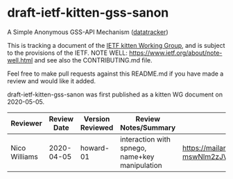 # draft-ietf-kitten-gss-sanon
A Simple Anonymous GSS-API Mechanism
([datatracker](https://datatracker.ietf.org/doc/draft-ietf-kitten-gss-sanon/))

This is tracking a document of the [IETF kitten Working
Group](https://datatracker.ietf.org/wg/kitten), and is subject to the
provisions of the IETF.  NOTE WELL: https://www.ietf.org/about/note-well.html
and see also the CONTRIBUTING.md file.

Feel free to make pull requests against this README.md if you have made a
review and would like it added.

draft-ietf-kitten-gss-sanon was first published as a kitten WG document on
2020-05-05.

Reviewer | Review Date | Version Reviewed | Review Notes/Summary | Link to Review
---------|-------------|------------------|----------------------|---------------
Nico Williams | 2020-04-05 | howard-01 | interaction with spnego, name+key manipulation | https://mailarchive.ietf.org/arch/msg/kitten/BNa7tX7B3MTdRu-mswNlm2zJVE8/

